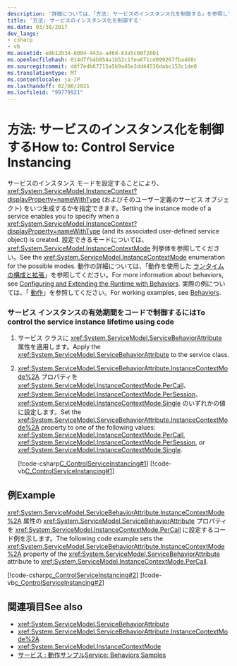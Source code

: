 ```yaml
---
description: '詳細については、「方法: サービスのインスタンス化を制御する」を参照してください。'
title: '方法: サービスのインスタンス化を制御する'
ms.date: 03/30/2017
dev_langs:
- csharp
- vb
ms.assetid: e0b12b34-8004-443a-a46d-83a5c00f2601
ms.openlocfilehash: 014d7fb4b054a1b52c1fea671cd099267fba468c
ms.sourcegitcommit: ddf7edb67715a5b9a45e3dd44536dabc153c1de0
ms.translationtype: MT
ms.contentlocale: ja-JP
ms.lasthandoff: 02/06/2021
ms.locfileid: "99779921"
---
```

# <a name="how-to-control-service-instancing"></a><span data-ttu-id="5cbf7-103">方法: サービスのインスタンス化を制御する</span><span class="sxs-lookup"><span data-stu-id="5cbf7-103">How to: Control Service Instancing</span></span>

<span data-ttu-id="5cbf7-104">サービスのインスタンス モードを設定することにより、<xref:System.ServiceModel.InstanceContext?displayProperty=nameWithType> (およびそのユーザー定義のサービス オブジェクト) をいつ生成するかを指定できます。</span><span class="sxs-lookup"><span data-stu-id="5cbf7-104">Setting the instance mode of a service enables you to specify when a <xref:System.ServiceModel.InstanceContext?displayProperty=nameWithType> (and its associated user-defined service object) is created.</span></span> <span data-ttu-id="5cbf7-105">設定できるモードについては、<xref:System.ServiceModel.InstanceContextMode> 列挙体を参照してください。</span><span class="sxs-lookup"><span data-stu-id="5cbf7-105">See the <xref:System.ServiceModel.InstanceContextMode> enumeration for the possible modes.</span></span> <span data-ttu-id="5cbf7-106">動作の詳細については、「動作を使用した [ランタイムの構成と拡張](../extending/configuring-and-extending-the-runtime-with-behaviors.md)」を参照してください。</span><span class="sxs-lookup"><span data-stu-id="5cbf7-106">For more information about behaviors, see [Configuring and Extending the Runtime with Behaviors](../extending/configuring-and-extending-the-runtime-with-behaviors.md).</span></span> <span data-ttu-id="5cbf7-107">実際の例については、「 [動作](../samples/behaviors.md)」を参照してください。</span><span class="sxs-lookup"><span data-stu-id="5cbf7-107">For working examples, see [Behaviors](../samples/behaviors.md).</span></span>  
  
### <a name="to-control-the-service-instance-lifetime-using-code"></a><span data-ttu-id="5cbf7-108">サービス インスタンスの有効期間をコードで制御するには</span><span class="sxs-lookup"><span data-stu-id="5cbf7-108">To control the service instance lifetime using code</span></span>  
  
1. <span data-ttu-id="5cbf7-109">サービス クラスに <xref:System.ServiceModel.ServiceBehaviorAttribute> 属性を適用します。</span><span class="sxs-lookup"><span data-stu-id="5cbf7-109">Apply the <xref:System.ServiceModel.ServiceBehaviorAttribute> to the service class.</span></span>  
  
2. <span data-ttu-id="5cbf7-110"><xref:System.ServiceModel.ServiceBehaviorAttribute.InstanceContextMode%2A> プロパティを <xref:System.ServiceModel.InstanceContextMode.PerCall>、<xref:System.ServiceModel.InstanceContextMode.PerSession>、<xref:System.ServiceModel.InstanceContextMode.Single> のいずれかの値に設定します。</span><span class="sxs-lookup"><span data-stu-id="5cbf7-110">Set the <xref:System.ServiceModel.ServiceBehaviorAttribute.InstanceContextMode%2A> property to one of the following values: <xref:System.ServiceModel.InstanceContextMode.PerCall>, <xref:System.ServiceModel.InstanceContextMode.PerSession>, or <xref:System.ServiceModel.InstanceContextMode.Single>.</span></span>  
  
     [!code-csharp[C_ControlServiceInstancing#1](../../../../samples/snippets/csharp/VS_Snippets_CFX/c_controlserviceinstancing/cs/source.cs#1)]
     [!code-vb[C_ControlServiceInstancing#1](../../../../samples/snippets/visualbasic/VS_Snippets_CFX/c_controlserviceinstancing/vb/source.vb#1)]  
  
## <a name="example"></a><span data-ttu-id="5cbf7-111">例</span><span class="sxs-lookup"><span data-stu-id="5cbf7-111">Example</span></span>  

 <span data-ttu-id="5cbf7-112"><xref:System.ServiceModel.ServiceBehaviorAttribute.InstanceContextMode%2A> 属性の <xref:System.ServiceModel.ServiceBehaviorAttribute> プロパティを <xref:System.ServiceModel.InstanceContextMode.PerCall> に設定するコード例を示します。</span><span class="sxs-lookup"><span data-stu-id="5cbf7-112">The following code example sets the <xref:System.ServiceModel.ServiceBehaviorAttribute.InstanceContextMode%2A> property of the <xref:System.ServiceModel.ServiceBehaviorAttribute> attribute to <xref:System.ServiceModel.InstanceContextMode.PerCall>.</span></span>  
  
 [!code-csharp[c_ControlServiceInstancing#2](../../../../samples/snippets/csharp/VS_Snippets_CFX/c_controlserviceinstancing/cs/source.cs#2)]
 [!code-vb[c_ControlServiceInstancing#2](../../../../samples/snippets/visualbasic/VS_Snippets_CFX/c_controlserviceinstancing/vb/source.vb#2)]  
  
## <a name="see-also"></a><span data-ttu-id="5cbf7-113">関連項目</span><span class="sxs-lookup"><span data-stu-id="5cbf7-113">See also</span></span>

- <xref:System.ServiceModel.ServiceBehaviorAttribute>
- <xref:System.ServiceModel.ServiceBehaviorAttribute.InstanceContextMode%2A>
- <xref:System.ServiceModel.InstanceContextMode>
- [<span data-ttu-id="5cbf7-114">サービス : 動作サンプル</span><span class="sxs-lookup"><span data-stu-id="5cbf7-114">Service: Behaviors Samples</span></span>](../samples/behaviors.md)
